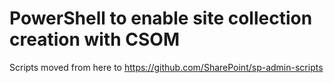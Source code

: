 # PowerShell to enable site collection creation with CSOM #

Scripts moved from here to https://github.com/SharePoint/sp-admin-scripts